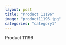 ```yaml
---
layout: post
title: "Product 11196"
image: "product11196.jpg"
categories: "category1"
---
```

Product 11196
